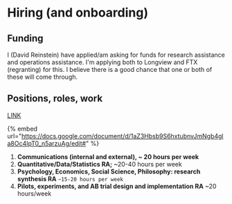 # Hiring (and onboarding)

## Funding

I (David Reinstein) have applied/am asking for funds for research assistance and operations assistance. I'm applying both to Longview and FTX (regranting) for this.  I believe there is a good chance that one or both of these will come through.&#x20;

## Positions, roles, work



[LINK](https://docs.google.com/document/d/1aZ3Hbsb9S6hxtubnvJmNgb4gla8Oc4IpT0\_n5arzuAg/edit#heading=h.qhafee8mm010)



{% embed url="https://docs.google.com/document/d/1aZ3Hbsb9S6hxtubnvJmNgb4gla8Oc4IpT0_n5arzuAg/edit#" %}



1. **Communications (internal and external), \~ 20 hours per week**
2. **Quantitative/Data/Statistics RA;** \~20-40 hours per week
3. **Psychology, Economics, Social Science, Philosophy: research synthesis RA** `~15-20 hours per week`
4. **Pilots, experiments, and AB trial design and implementation RA** \~20 hours/week

